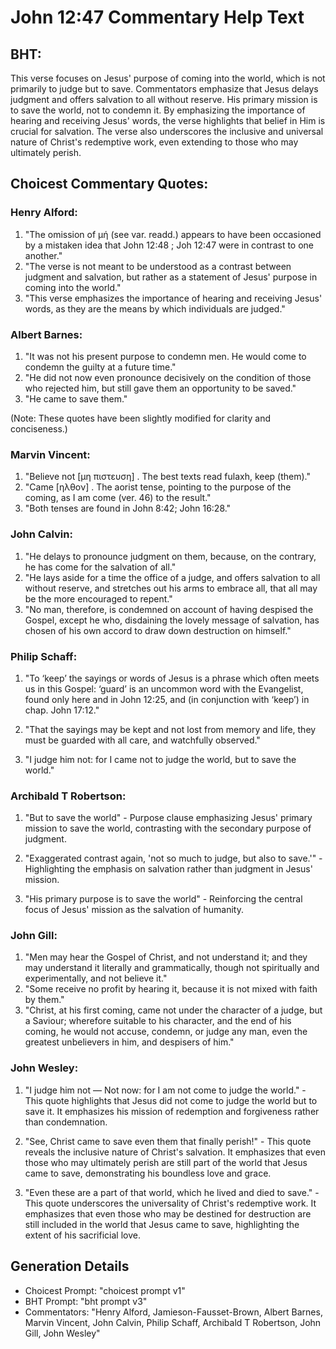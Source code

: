 # John 12:47 Commentary Help Text

## BHT:
This verse focuses on Jesus' purpose of coming into the world, which is not primarily to judge but to save. Commentators emphasize that Jesus delays judgment and offers salvation to all without reserve. His primary mission is to save the world, not to condemn it. By emphasizing the importance of hearing and receiving Jesus' words, the verse highlights that belief in Him is crucial for salvation. The verse also underscores the inclusive and universal nature of Christ's redemptive work, even extending to those who may ultimately perish.

## Choicest Commentary Quotes:
### Henry Alford:
1. "The omission of μή (see var. readd.) appears to have been occasioned by a mistaken idea that John 12:48 ; Joh 12:47 were in contrast to one another."
2. "The verse is not meant to be understood as a contrast between judgment and salvation, but rather as a statement of Jesus' purpose in coming into the world."
3. "This verse emphasizes the importance of hearing and receiving Jesus' words, as they are the means by which individuals are judged."

### Albert Barnes:
1. "It was not his present purpose to condemn men. He would come to condemn the guilty at a future time."
2. "He did not now even pronounce decisively on the condition of those who rejected him, but still gave them an opportunity to be saved."
3. "He came to save them."

(Note: These quotes have been slightly modified for clarity and conciseness.)

### Marvin Vincent:
1. "Believe not [μη πιστευση] . The best texts read fulaxh, keep (them)." 
2. "Came [ηλθον] . The aorist tense, pointing to the purpose of the coming, as I am come (ver. 46) to the result." 
3. "Both tenses are found in John 8:42; John 16:28."

### John Calvin:
1. "He delays to pronounce judgment on them, because, on the contrary, he has come for the salvation of all."
2. "He lays aside for a time the office of a judge, and offers salvation to all without reserve, and stretches out his arms to embrace all, that all may be the more encouraged to repent."
3. "No man, therefore, is condemned on account of having despised the Gospel, except he who, disdaining the lovely message of salvation, has chosen of his own accord to draw down destruction on himself."

### Philip Schaff:
1. "To ‘keep’ the sayings or words of Jesus is a phrase which often meets us in this Gospel: ‘guard’ is an uncommon word with the Evangelist, found only here and in John 12:25, and (in conjunction with ‘keep’) in chap. John 17:12." 

2. "That the sayings may be kept and not lost from memory and life, they must be guarded with all care, and watchfully observed."

3. "I judge him not: for I came not to judge the world, but to save the world."

### Archibald T Robertson:
1. "But to save the world" - Purpose clause emphasizing Jesus' primary mission to save the world, contrasting with the secondary purpose of judgment. 

2. "Exaggerated contrast again, 'not so much to judge, but also to save.'" - Highlighting the emphasis on salvation rather than judgment in Jesus' mission. 

3. "His primary purpose is to save the world" - Reinforcing the central focus of Jesus' mission as the salvation of humanity.

### John Gill:
1. "Men may hear the Gospel of Christ, and not understand it; and they may understand it literally and grammatically, though not spiritually and experimentally, and not believe it."
2. "Some receive no profit by hearing it, because it is not mixed with faith by them."
3. "Christ, at his first coming, came not under the character of a judge, but a Saviour; wherefore suitable to his character, and the end of his coming, he would not accuse, condemn, or judge any man, even the greatest unbelievers in him, and despisers of him."

### John Wesley:
1. "I judge him not — Not now: for I am not come to judge the world." - This quote highlights that Jesus did not come to judge the world but to save it. It emphasizes his mission of redemption and forgiveness rather than condemnation.

2. "See, Christ came to save even them that finally perish!" - This quote reveals the inclusive nature of Christ's salvation. It emphasizes that even those who may ultimately perish are still part of the world that Jesus came to save, demonstrating his boundless love and grace.

3. "Even these are a part of that world, which he lived and died to save." - This quote underscores the universality of Christ's redemptive work. It emphasizes that even those who may be destined for destruction are still included in the world that Jesus came to save, highlighting the extent of his sacrificial love.


## Generation Details
- Choicest Prompt: "choicest prompt v1"
- BHT Prompt: "bht prompt v3"
- Commentators: "Henry Alford, Jamieson-Fausset-Brown, Albert Barnes, Marvin Vincent, John Calvin, Philip Schaff, Archibald T Robertson, John Gill, John Wesley"
